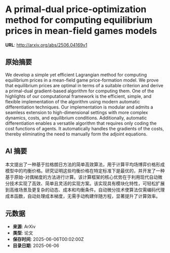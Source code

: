 # A primal-dual price-optimization method for computing equilibrium prices in mean-field games models

**URL**: http://arxiv.org/abs/2506.04169v1

## 原始摘要

We develop a simple yet efficient Lagrangian method for computing equilibrium
prices in a mean-field game price-formation model. We prove that equilibrium
prices are optimal in terms of a suitable criterion and derive a primal-dual
gradient-based algorithm for computing them. One of the highlights of our
computational framework is the efficient, simple, and flexible implementation
of the algorithm using modern automatic differentiation techniques. Our
implementation is modular and admits a seamless extension to high-dimensional
settings with more complex dynamics, costs, and equilibrium conditions.
Additionally, automatic differentiation enables a versatile algorithm that
requires only coding the cost functions of agents. It automatically handles the
gradients of the costs, thereby eliminating the need to manually form the
adjoint equations.


## AI 摘要

本文提出了一种基于拉格朗日方法的简单高效算法，用于计算平均场博弈价格形成模型中的均衡价格。研究证明这些均衡价格在特定标准下是最优的，并开发了一种基于原始-对偶梯度的方法进行计算。该计算框架的核心优势在于利用现代自动微分技术实现了高效、简单且灵活的实现方案。该实现具有模块化特性，可轻松扩展到高维场景及更复杂的动态、成本和均衡条件。自动微分技术使算法仅需编码代理成本函数，自动处理成本梯度，无需手动构建伴随方程，显著提升了计算效率。

## 元数据

- **来源**: ArXiv
- **类型**: 论文
- **保存时间**: 2025-06-06T00:02:00Z
- **目录日期**: 2025-06-06
